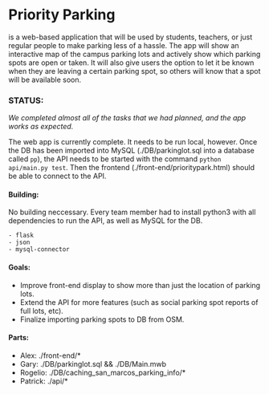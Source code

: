 # Priority Parking

is a web-based application that will be used by students, teachers, or just 
regular people to make parking less of a hassle. The app will show an 
interactive map of the campus parking lots and actively show which parking spots 
are open or taken. It will also give users the option to let it be known when 
they are leaving a certain parking spot, so others will know that a spot will 
be available soon.

### STATUS:

*We completed almost all of the tasks that we had planned, and the app works as
expected.*

The web app is currently complete. It needs to be run local, however. Once the DB
has been imported into MySQL (./DB/parkinglot.sql into a database called `pp`), 
the API needs to be started with the command `python api/main.py test`. Then the 
frontend (./front-end/prioritypark.html) should be able to connect to the API.

#### Building:

No building neccessary. Every team member had to install python3 with all
dependencies to run the API, as well as MySQL for the DB. 

    - flask
    - json
    - mysql-connector
    

#### Goals:

- Improve front-end display to show more than just the location of parking lots.
- Extend the API for more features (such as social parking spot reports of full 
lots, etc).
- Finalize importing parking spots to DB from OSM.

#### Parts:

- Alex: ./front-end/*
- Gary: ./DB/parkinglot.sql && ./DB/Main.mwb
- Rogelio: ./DB/caching_san_marcos_parking_info/*
- Patrick: ./api/*
